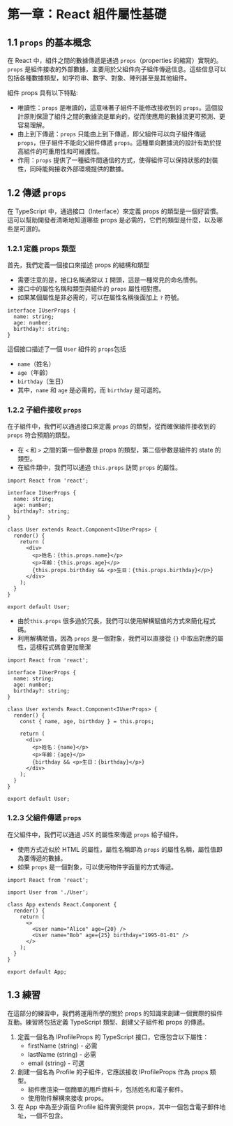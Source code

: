 # 第一章：React 組件屬性基礎

## 1.1 `props` 的基本概念
在 React 中，組件之間的數據傳遞是通過 `props`（properties 的縮寫）實現的。`props` 是組件接收的外部數據，主要用於父組件向子組件傳遞信息。這些信息可以包括各種數據類型，如字符串、數字、對象、陣列甚至是其他組件。

組件 props 具有以下特點: 
- 唯讀性：`props` 是唯讀的，這意味著子組件不能修改接收到的 `props`。這個設計原則保證了組件之間的數據流是單向的，從而使應用的數據流更可預測、更容易理解。
- 由上到下傳遞：`props` 只能由上到下傳遞，即父組件可以向子組件傳遞 `props`，但子組件不能向父組件傳遞 `props`。這種單向數據流的設計有助於提高組件的可重用性和可維護性。
- 作用：`props` 提供了一種組件間通信的方式，使得組件可以保持狀態的封裝性，同時能夠接收外部環境提供的數據。

## 1.2 傳遞 `props`
在 TypeScript 中，通過接口（Interface）來定義 props 的類型是一個好習慣。這可以幫助開發者清晰地知道哪些 props 是必需的，它們的類型是什麼，以及哪些是可選的。

### 1.2.1 定義 props 類型
首先，我們定義一個接口來描述 props 的結構和類型
- 需要注意的是，接口名稱通常以 `I` 開頭，這是一種常見的命名慣例。
- 接口中的屬性名稱和類型與組件的 `props` 屬性相對應。
- 如果某個屬性是非必需的，可以在屬性名稱後面加上 `?` 符號。

```tsx
interface IUserProps {
  name: string;
  age: number;
  birthday?: string;
}
```
這個接口描述了一個 `User` 組件的 `props`包括 
- `name`（姓名）
- `age`（年齡）
- `birthday`（生日）
- 其中，`name` 和 `age` 是必需的，而 `birthday` 是可選的。

### 1.2.2 子組件接收 `props`

在子組件中，我們可以通過接口來定義 `props` 的類型，從而確保組件接收到的 `props` 符合預期的類型。
- 在 `<` 和 `>` 之間的第一個參數是 props 的類型，第二個參數是組件的 state 的類型。
- 在組件類中，我們可以通過 `this.props` 訪問 `props` 的屬性。

```tsx
import React from 'react';

interface IUserProps {
  name: string;
  age: number;
  birthday?: string;
}

class User extends React.Component<IUserProps> {
  render() {
    return (
      <div>
        <p>姓名：{this.props.name}</p>
        <p>年齡：{this.props.age}</p>
        {this.props.birthday && <p>生日：{this.props.birthday}</p>}
      </div>
    );
  }
}

export default User;
```

- 由於`this.props` 很多過於冗長，我們可以使用解構賦值的方式來簡化程式碼。
- 利用解構賦值，因為 `props` 是一個對象，我們可以直接從 `{}` 中取出對應的屬性，這樣程式碼會更加簡潔

```tsx
import React from 'react';

interface IUserProps {
  name: string;
  age: number;
  birthday?: string;
}

class User extends React.Component<IUserProps> {
  render() {
    const { name, age, birthday } = this.props;
    
    return (
      <div>
        <p>姓名：{name}</p>
        <p>年齡：{age}</p>
        {birthday && <p>生日：{birthday}</p>}
      </div>
    );
  }
}

export default User;
```

### 1.2.3 父組件傳遞 `props`

在父組件中，我們可以通過 JSX 的屬性來傳遞 `props` 給子組件。
- 使用方式近似於 HTML 的屬性，屬性名稱即為 `props` 的屬性名稱，屬性值即為要傳遞的數據。
- 如果 `props` 是一個對象，可以使用物件字面量的方式傳遞。

```tsx
import React from 'react';

import User from './User';

class App extends React.Component {
  render() {
    return (
      <>
        <User name="Alice" age={20} />
        <User name="Bob" age={25} birthday="1995-01-01" />
      </>
    );
  }
}

export default App;
```

## 1.3 練習
在這部分的練習中，我們將運用所學的關於 props 的知識來創建一個實際的組件互動。練習將包括定義 TypeScript 類型、創建父子組件和 props 的傳遞。

1. 定義一個名為 IProfileProps 的 TypeScript 接口，它應包含以下屬性：
   - firstName (string) - 必需
   - lastName (string) - 必需
   - email (string) - 可選
2. 創建一個名為 Profile 的子組件，它應該接收 IProfileProps 作為 props 類型。
   - 組件應渲染一個簡單的用戶資料卡，包括姓名和電子郵件。
   - 使用物件解構來接收 props。
3. 在 App 中為至少兩個 Profile 組件實例提供 props，其中一個包含電子郵件地址，一個不包含。